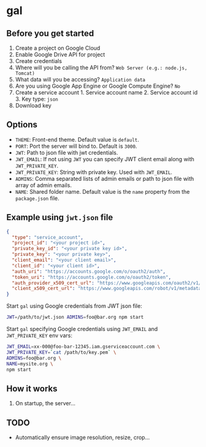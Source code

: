 # gal

## Before you get started

1. Create a project on Google Cloud
2. Enable Google Drive API for project
3. Create credentials
  1. Where will you be calling the API from?
     `Web Server (e.g.: node.js, Tomcat)`
  2. What data will you be accessing?
     `Application data`
  3. Are you using Google App Engine or Google Compute Engine?
     `No`
  4. Create a service account
    1. Service account name
    2. Service account id
    3. Key type: `json`
  5. Download key

## Options

* `THEME`: Front-end theme. Default value is `default`.
* `PORT`: Port the server will bind to. Default is `3000`.
* `JWT`: Path to json file with jwt credentials.
* `JWT_EMAIL`: If not using `JWT` you can specify JWT client email along with
  `JWT_PRIVATE_KEY`.
* `JWT_PRIVATE_KEY`: String with private key. Used with `JWT_EMAIL`.
* `ADMINS`: Comma separated lists of admin emails or path to json file with
  array of admin emails.
* `NAME`: Shared folder name. Default value is the `name` property from the
  `package.json` file.

## Example using `jwt.json` file

```json
{
  "type": "service_account",
  "project_id": "<your project id>",
  "private_key_id": "<your private key id>",
  "private_key": "<your private key>",
  "client_email": "<your client email>",
  "client_id": "<your client id>",
  "auth_uri": "https://accounts.google.com/o/oauth2/auth",
  "token_uri": "https://accounts.google.com/o/oauth2/token",
  "auth_provider_x509_cert_url": "https://www.googleapis.com/oauth2/v1/certs",
  "client_x509_cert_url": "https://www.googleapis.com/robot/v1/metadata/x509/<your client email>"
}
```

Start `gal` using Google credentials from JWT json file:

```sh
JWT=/path/to/jwt.json ADMINS=foo@bar.org npm start
```

Start `gal` specifying Google credentials using `JWT_EMAIL` and
`JWT_PRIVATE_KEY` env vars:

```sh
JWT_EMAIL=xx-000@foo-bar-12345.iam.gserviceaccount.com \
JWT_PRIVATE_KEY=`cat /path/to/key.pem` \
ADMINS=foo@bar.org \
NAME=mysite.org \
npm start
```

## How it works

1. On startup, the server...


## TODO

* Automatically ensure image resolution, resize, crop...

